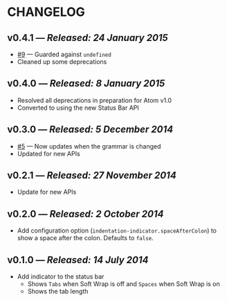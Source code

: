 # CHANGELOG

## **v0.4.1** &mdash; *Released: 24 January 2015*

* [#9](https://github.com/lee-dohm/indentation-indicator/issues/9) &mdash; Guarded against `undefined`
* Cleaned up some deprecations

## **v0.4.0** &mdash; *Released: 8 January 2015*

* Resolved all deprecations in preparation for Atom v1.0
* Converted to using the new Status Bar API

## **v0.3.0** &mdash; *Released: 5 December 2014*

* [#5](https://github.com/lee-dohm/indentation-indicator/issues/5) &mdash; Now updates when the grammar is changed
* Updated for new APIs

## **v0.2.1** &mdash; *Released: 27 November 2014*

* Update for new APIs

## **v0.2.0** &mdash; *Released: 2 October 2014*

* Add configuration option (`indentation-indicator.spaceAfterColon`) to show a space after the colon. Defaults to `false`.

## **v0.1.0** &mdash; *Released: 14 July 2014*

* Add indicator to the status bar
    * Shows `Tabs` when Soft Wrap is off and `Spaces` when Soft Wrap is on
    * Shows the tab length

